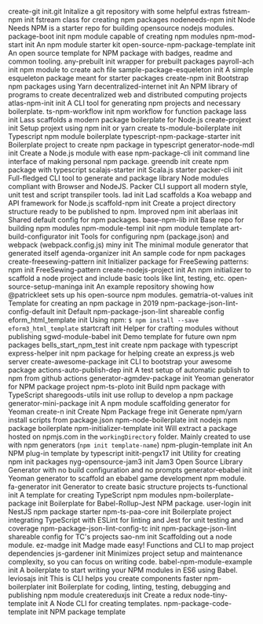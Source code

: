 create-git	init.git	Initalize a git repository with some helpful extras
fstream-npm	init	fstream class for creating npm packages
nodeneeds-npm	init	Node Needs NPM is a starter repo for building opensource nodejs modules.
package-boot	init	npm module capable of creating npm modules
npm-mod-start	init	An npm module starter kit
open-source-npm-package-template	init	An open source template for NPM package with badges, readme and common tooling.
any-prebuilt	init	wrapper for prebuilt packages
payroll-ach	init	npm module to create ach file
sample-package-esqueleton	init	A simple esqueleton package meant for starter packages
create-npm	init	Bootstrap npm packages using Yarn
decentralized-internet	init	An NPM library of programs to create decentralized web and distributed computing projects
atlas-npm-init	init	A CLI tool for generating npm projects and necessary boilerplate.
ts-npm-workflow	init	npm workflow for function package
lass	init	Lass scaffolds a modern package boilerplate for Node.js
create-projext	init	Setup projext using npm init or yarn create
ts-module-boilerplate	init	Typescript npm module boilerplate
typescript-npm-package-starter	init	Boilerplate project to create npm package in typescript
generator-node-mdl	init	Create a Node.js module with ease
npm-package-cli	init	command line interface of making personal npm package.
greendb	init	create npm package with typescript
scalajs-starter	init	Scala.js starter
packer-cli	init	Full-fledged CLI tool to generate and package library Node modules compliant with Browser and NodeJS. Packer CLI support all modern style, unit test and script transpiler tools.
lad	init	Lad scaffolds a Koa webapp and API framework for Node.js
scaffold-npm	init	Create a project directory structure ready to be published to npm. Improved npm init
aberlaas	init	Shared default config for npm packages.
base-npm-lib	init	Base repo for building npm modules
npm-module-templ	init	npm module template
art-build-configurator	init	Tools for configuring npm (package.json) and webpack (webpack.config.js)
miny	init	The minimal module generator that generated itself
agenda-organizer	init	An sample code for npm packages
create-freesewing-pattern	init	Initializer package for FreeSewing patterns: npm init FreeSewing-pattern
create-nodejs-project	init	An npm initializer to scaffold a node project and include basic tools like lint, testing, etc.
open-source-setup-maninga	init	An example repository showing how @patrickleet sets up his open-source npm modules.
gematria-ot-values	init	Template for creating an npm package in 2019
npm-package-json-lint-config-default	init	Default npm-package-json-lint shareable config
eform_html_template	init	Using npm: ```` $ npm install --save eform3_html_template ````
startcraft	init	Helper for crafting modules without publishing
sgwd-module-babel	init	Demo template for future own npm packages
bells_start_npm_test	init	create npm package with typescript
express-helper	init	npm package for helping create an express.js web server
create-awesome-package	init	CLI to bootstrap your awesome package
actions-auto-publish-dep	init	A test setup of automatic publish to npm from github actions
generator-agmdev-package	init	Yeoman generator for NPM package project
npm-ts-ploto	init	Build npm package with TypeScript
sharegoods-utils	init	use rollup to develop a npm package
generator-mini-package	init	A npm module scaffolding generator for Yeoman
create-n	init	Create Npm Package
frege	init	Generate npm/yarn install scripts from package.json
npm-node-boilerplate	init	nodejs npm package boilerplate
npm-initializer-template	init	Will extract a package hosted on npmjs.com in the `workingDirectory` folder. Mainly created to use with npm generators (`npm init template-name`)
npm-plugin-template	init	An NPM plug-in template by typescript
initit-pengx17	init	Utility for creating npm init packages
nyg-opensource-jam3	init	Jam3 Open Source Library Generator with no build configuration and no prompts
generator-ebabel	init	Yeoman generator to scaffold an ebabel game development npm module.
fa-generator	init	Generator to create basic structure projects
ts-functional	init	A template for creating TypeScript npm modules
npm-boilerplate-package	init	Boilerplate for Babel-Rollup-Jest NPM package.
user-login	init	NestJS npm package starter
npm-ts-paa-core	init	Boilerplate project integrating TypeScript with ESLint for linting and Jest for unit testing and coverage
npm-package-json-lint-config-tc	init	npm-package-json-lint shareable config for TC's projects
sao-nm	init	Scaffolding out a node module.
ez-madge	init	Madge made easy! Functions and CLI to map project dependencies
js-gardener	init	Minimizes project setup and maintenance complexity, so you can focus on writing code.
babel-npm-module-example	init	A boilerplate to start writing your NPM modules in ES6 using Babel.
leviosajs	init	This is CLI helps you create components faster
npm-boilerplater	init	Boilerplate for coding, linting, testing, debugging and publishing npm module
createreduxjs	init	Create a redux
node-tiny-template	init	A Node CLI for creating templates.
npm-package-code-template	init	NPM package template
